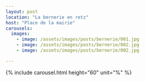 ```yaml
---
layout: post
location: "La bernerie en retz"
host: "Place de la mairie"
carousels:
  images: 
    - image: /assets/images/posts/bernerie/001.jpg
    - image: /assets/images/posts/bernerie/002.jpg
    - image: /assets/images/posts/bernerie/002.jpg

---
```


{% include carousel.html height="60" unit="%" %}